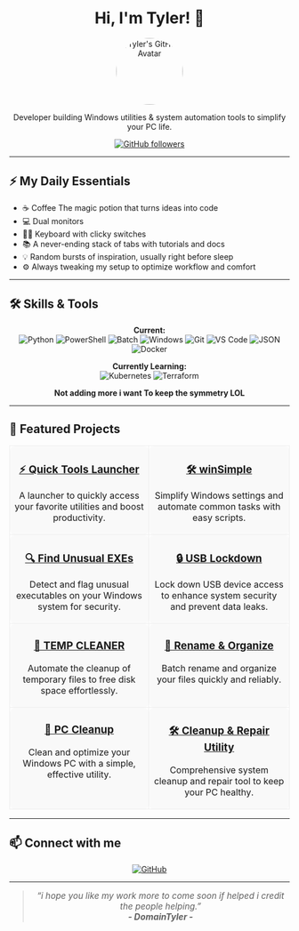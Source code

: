 <div align="center">
  <h1>Hi, I'm Tyler! 👋</h1>
  <a href="https://github.com/DomainTyler">
    <img src="https://avatars.githubusercontent.com/DomainTyler" width="120" height="120" style="border-radius:50%" alt="Tyler's GitHub Avatar" />
  </a>
  <p>Developer building Windows utilities & system automation tools to simplify your PC life.</p>
  <p>
    <a href="https://github.com/DomainTyler">
      <img alt="GitHub followers" src="https://img.shields.io/github/followers/DomainTyler?style=social" />
    </a>
  </p>
</div>

---
## ⚡ My Daily Essentials

- ☕ Coffee The magic potion that turns ideas into code
- 💻 Dual monitors
- 🧑‍💻 Keyboard with clicky switches 
- 📚 A never-ending stack of tabs with tutorials and docs
- 💡 Random bursts of inspiration, usually right before sleep 
- ⚙️ Always tweaking my setup to optimize workflow and comfort
---

## 🛠️ Skills & Tools

<p align="center">
  <!-- Current Skills -->
  <strong>Current:</strong><br/>
  <img alt="Python" src="https://img.shields.io/badge/Python-3776AB?style=for-the-badge&logo=python&logoColor=white" />
  <img alt="PowerShell" src="https://img.shields.io/badge/PowerShell-5391FE?style=for-the-badge&logo=powershell&logoColor=white" />
  <img alt="Batch" src="https://img.shields.io/badge/Batch-0078D6?style=for-the-badge&logo=windows&logoColor=white" />
  <img alt="Windows" src="https://img.shields.io/badge/Windows-0078D6?style=for-the-badge&logo=windows&logoColor=white" />
  <img alt="Git" src="https://img.shields.io/badge/Git-F05032?style=for-the-badge&logo=git&logoColor=white" />
  <img alt="VS Code" src="https://img.shields.io/badge/VS_Code-007ACC?style=for-the-badge&logo=visual-studio-code&logoColor=white" />
  <img alt="JSON" src="https://img.shields.io/badge/JSON-000000?style=for-the-badge&logo=json&logoColor=white" />
  <img alt="Docker" src="https://img.shields.io/badge/Docker-2496ED?style=for-the-badge&logo=docker&logoColor=white" />
</p>

<p align="center">
  <strong>Currently Learning:</strong><br/>
  <img alt="Kubernetes" src="https://img.shields.io/badge/Kubernetes-326CE5?style=for-the-badge&logo=kubernetes&logoColor=white" />
  <img alt="Terraform" src="https://img.shields.io/badge/Terraform-7B42BC?style=for-the-badge&logo=terraform&logoColor=white" />
</p>

<p align="center">
<strong>Not adding more i want To keep the symmetry LOL</strong><br/>
  
---

## 🚀 Featured Projects

<table align="center" cellspacing="0" cellpadding="15">
  <tr>
    <td align="center" valign="top" width="250" style="border-radius: 10px; border: 1px solid #eee; background: #f9f9f9;">
      <h3><a href="https://github.com/DomainTyler/Quick-Tools-Launcher-by-DomainTyler" target="_blank">⚡ Quick Tools Launcher</a></h3>
      <p>A launcher to quickly access your favorite utilities and boost productivity.</p>
    </td>
    <td align="center" valign="top" width="250" style="border-radius: 10px; border: 1px solid #eee; background: #f9f9f9;">
      <h3><a href="https://github.com/DomainTyler/winSimple-by-DomainTyler" target="_blank">🛠️ winSimple</a></h3>
      <p>Simplify Windows settings and automate common tasks with easy scripts.</p>
    </td>
  </tr>
  <tr>
    <td align="center" valign="top" width="250" style="border-radius: 10px; border: 1px solid #eee; background: #f9f9f9;">
      <h3><a href="https://github.com/DomainTyler/find-unusual-exes-by-DomainTyler" target="_blank">🔍 Find Unusual EXEs</a></h3>
      <p>Detect and flag unusual executables on your Windows system for security.</p>
    </td>
    <td align="center" valign="top" width="250" style="border-radius: 10px; border: 1px solid #eee; background: #f9f9f9;">
      <h3><a href="https://github.com/DomainTyler/USB-Lockdown-by-DomainTyler" target="_blank">🔒 USB Lockdown</a></h3>
      <p>Lock down USB device access to enhance system security and prevent data leaks.</p>
    </td>
  </tr>
  <tr>
    <td align="center" valign="top" width="250" style="border-radius: 10px; border: 1px solid #eee; background: #f9f9f9;">
      <h3><a href="https://github.com/DomainTyler/TEMP-CLEANER-by-DomainTyler" target="_blank">🧹 TEMP CLEANER</a></h3>
      <p>Automate the cleanup of temporary files to free disk space effortlessly.</p>
    </td>
    <td align="center" valign="top" width="250" style="border-radius: 10px; border: 1px solid #eee; background: #f9f9f9;">
      <h3><a href="https://github.com/DomainTyler/Rename-And-Organize-by-DomainTyler" target="_blank">📂 Rename & Organize</a></h3>
      <p>Batch rename and organize your files quickly and reliably.</p>
    </td>
  </tr>
  <tr>
    <td align="center" valign="top" width="250" style="border-radius: 10px; border: 1px solid #eee; background: #f9f9f9;">
      <h3><a href="https://github.com/DomainTyler/PC-Cleanup-by-DomainTyler" target="_blank">🧼 PC Cleanup</a></h3>
      <p>Clean and optimize your Windows PC with a simple, effective utility.</p>
    </td>
    <td align="center" valign="top" width="250" style="border-radius: 10px; border: 1px solid #eee; background: #f9f9f9;">
      <h3><a href="https://github.com/DomainTyler/Cleanup-and-Repair-Utility-by-DomainTyler" target="_blank">🛠️ Cleanup & Repair Utility</a></h3>
      <p>Comprehensive system cleanup and repair tool to keep your PC healthy.</p>
    </td>
  </tr>
</table>

---

## 📫 Connect with me

<p align="center">
  <a href="https://github.com/DomainTyler" target="_blank" rel="noopener noreferrer">
    <img src="https://img.shields.io/badge/GitHub-181717?style=for-the-badge&logo=github&logoColor=white" alt="GitHub" />
  </a>
  <!-- Add your socials below by replacing the '#' -->
  <!-- Example:
  <a href="https://linkedin.com/in/yourprofile" target="_blank" rel="noopener noreferrer">
    <img src="https://img.shields.io/badge/LinkedIn-0A66C2?style=for-the-badge&logo=linkedin&logoColor=white" alt="LinkedIn" />
  </a>
  -->
</p>

---

<blockquote>
  <p align="center" style="font-style: italic; font-size: 1.1em;">
    “i hope you like my work more to come soon if helped i credit the people helping.”<br/>
    <strong>- DomainTyler -</strong>
  </p>
</blockquote>
